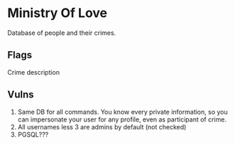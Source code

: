 # Ministry Of Love #
Database of people and their crimes.

## Flags ##
Crime description

## Vulns ##

1.  Same DB for all commands. You know every private information,
    so you can impersonate your user for any profile, even as participant of crime.
2.  All usernames less 3 are admins by default (not checked)
3.  PGSQL???

